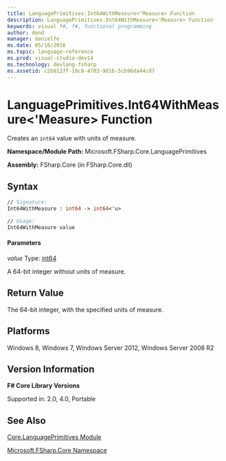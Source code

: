 ```yaml
---
title: LanguagePrimitives.Int64WithMeasure<'Measure> Function
description: LanguagePrimitives.Int64WithMeasure<'Measure> Function
keywords: visual f#, f#, functional programming
author: dend
manager: danielfe
ms.date: 05/16/2016
ms.topic: language-reference
ms.prod: visual-studio-dev14
ms.technology: devlang-fsharp
ms.assetid: c2b8127f-10c8-4703-9d1b-5cb96da44cd7 
---
```


# LanguagePrimitives.Int64WithMeasure<'Measure> Function

Creates an `int64` value with units of measure.

**Namespace/Module Path:** Microsoft.FSharp.Core.LanguagePrimitives

**Assembly:** FSharp.Core (in FSharp.Core.dll)


## Syntax

```fsharp
// Signature:
Int64WithMeasure : int64 -> int64<'u>

// Usage:
Int64WithMeasure value
```

#### Parameters
*value*
Type: [int64](https://msdn.microsoft.com/library/1bec11c0-45ac-469e-923b-22a1708c0701)


A 64-bit integer without units of measure.

## Return Value

The 64-bit integer, with the specified units of measure.

## Platforms
Windows 8, Windows 7, Windows Server 2012, Windows Server 2008 R2


## Version Information
**F# Core Library Versions**

Supported in: 2.0, 4.0, Portable

## See Also
[Core.LanguagePrimitives Module](Core.LanguagePrimitives-Module-%5BFSharp%5D.md)

[Microsoft.FSharp.Core Namespace](Microsoft.FSharp.Core-Namespace-%5BFSharp%5D.md)